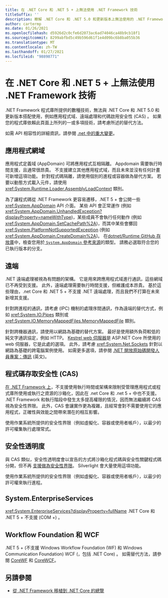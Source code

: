 ```yaml
---
title: 在 .NET Core 和 .NET 5 + 上無法使用 .NET Framework 技術
titleSuffix: ''
description: 瞭解 .NET Core 和 .NET 5.0 和更新版本上無法使用的 .NET Framework 技術。
author: cartermp
ms.date: 01/26/2021
ms.openlocfilehash: d5926d2c0cfe6d2073ac6ad74046ca48b9cb18f1
ms.sourcegitcommit: 8299abfbd5c49b596d61f1e4d09bc6b8ba055b36
ms.translationtype: MT
ms.contentlocale: zh-TW
ms.lasthandoff: 01/27/2021
ms.locfileid: "98898771"
---
```

# <a name="net-framework-technologies-unavailable-on-net-core-and-net-5"></a>在 .NET Core 和 .NET 5 + 上無法使用 .NET Framework 技術

.NET Framework 程式庫所提供的數種技術，無法與 .NET Core 和 .NET 5.0 和更新版本搭配使用，例如應用程式域、遠端處理和代碼啟用安全性 (CAS) 。 如果您的程式庫依賴此頁面上所列的一或多項技術，請考慮所述的替代方法。

如需 API 相容性的詳細資訊，請參閱 [.net 中的重大變更](../compatibility/breaking-changes.md)。

## <a name="application-domains"></a>應用程式網域

應用程式定義域 (AppDomain) 可將應用程式互相隔離。 Appdomain 需要執行時間支援，且通常很昂貴。 不支援建立其他應用程式域，而且未來並沒有任何計畫可新增這項功能。 針對程式碼隔離，請使用個別的進程或容器做為替代方案。 若要以動態方式載入元件，請使用 <xref:System.Runtime.Loader.AssemblyLoadContext> 類別。

為了讓程式碼從 .NET Framework 更容易遷移，.NET 5 + 會公開一些 <xref:System.AppDomain> API 介面。 某些 API 會正常運作 (例如 <xref:System.AppDomain.UnhandledException?displayProperty=nameWithType>)，某些成員不會執行任何動作 (例如 <xref:System.AppDomain.SetCachePath%2A>)，而其中某些會擲回 <xref:System.PlatformNotSupportedException> (例如 <xref:System.AppDomain.CreateDomain%2A>)。 在[dotnet/Runtime GitHub 存放庫](https://github.com/dotnet/runtime)中，檢查您用於[ `System.AppDomain` 參考來源](https://github.com/dotnet/runtime/blob/master/src/libraries/System.Private.CoreLib/src/System/AppDomain.cs)的類型。 請務必選取符合您的已執行版本的分支。

## <a name="remoting"></a>遠端

.NET 遠端處理被視為有問題的架構。 它是用來跨應用程式域進行通訊，這些網域已不再受到支援。 此外，遠端處理需要執行時間支援，但維護成本昂貴。 基於這些理由，.net Core 和 .NET 5 + 不支援 .NET 遠端處理，而且我們不打算在未來新增其支援。

針對跨進程的通訊，請考慮 (IPC) 機制的處理序間通訊，作為遠端的替代方式，例如 <xref:System.IO.Pipes> 類別或 <xref:System.IO.MemoryMappedFiles.MemoryMappedFile> 類別。

針對跨機器通訊，請使用以網路為基礎的替代方案。 最好是使用額外負荷較低的純文字通訊協定，例如 HTTP。 [Kestrel web 伺服器](/aspnet/core/fundamentals/servers/kestrel)是 ASP.NET Core 所使用的 web 伺服器，它是此處的選項。 此外，請考慮 <xref:System.Net.Sockets> 針對以網路為基礎的跨電腦案例使用。 如需更多選項，請參閱 [.NET 開放原始碼開發人員專案：傳訊](https://github.com/Microsoft/dotnet/blob/master/dotnet-developer-projects.md#messaging) \(英文\)。

## <a name="code-access-security-cas"></a>程式碼存取安全性 (CAS)

[在 .NET Framework 上](../../framework/misc/code-access-security.md)，不支援使用執行時間或架構來限制受管理應用程式或程式庫所使用或執行之資源的沙箱化，因此在 .net Core 和 .net 5 + 中也不支援。 .NET Framework 和執行階段中發生太多提高權限的情況，因而無法繼續將 CAS 視為安全性界限。 此外，CAS 會讓實作更為複雜，且經常會對不需要使用它的應用程式，正確性與效能之間帶來潛在的相互影響。

使用作業系統所提供的安全性界限（例如虛擬化、容器或使用者帳戶），以最少的許可權集執行處理常式。

## <a name="security-transparency"></a>安全性透明度

與 CAS 類似，安全性透明度會以宣告的方式將沙箱化程式碼與安全性關鍵程式碼分開，但不再 [支援做為安全性界限](../../framework/misc/security-transparent-code.md)。 Silverlight 會大量使用這項功能。

使用作業系統所提供的安全性界限（例如虛擬化、容器或使用者帳戶），以最少的許可權來執行進程。

## <a name="systementerpriseservices"></a>System.EnterpriseServices

<xref:System.EnterpriseServices?displayProperty=fullName> .NET Core 和 .NET 5 + 不支援 (COM +) 。

## <a name="workflow-foundation-and-wcf"></a>Workflow Foundation 和 WCF

.NET 5 + (不支援 Windows Workflow Foundation (WF) 和 Windows Communication Foundation) WCF (，包括 .NET Core) 。 如需替代方法，請參閱 [CoreWF](https://github.com/UiPath/corewf) 和 [CoreWCF](https://github.com/CoreWCF/CoreWCF)。

## <a name="see-also"></a>另請參閱

- [從 .NET Framework 移植到 .NET Core 的總覽](index.md)
